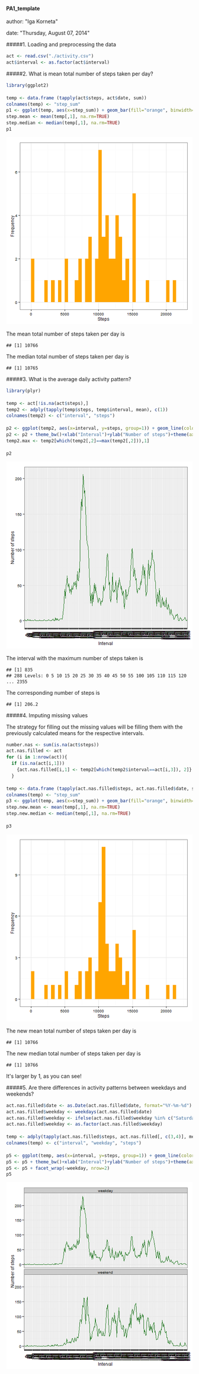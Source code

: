 #### PA1_template
author: "Iga Korneta"

date: "Thursday, August 07, 2014"

#####1. Loading and preprocessing the data


```r
act <- read.csv("./activity.csv")
act$interval <- as.factor(act$interval)
```

#####2. What is mean total number of steps taken per day?


```r
library(ggplot2)

temp <- data.frame (tapply(act$steps, act$date, sum))
colnames(temp) <- "step_sum"
p1 <- ggplot(temp, aes(x=step_sum)) + geom_bar(fill="orange", binwidth=500)+theme_bw()+xlab("Steps")+ylab("Frequency")
step.mean <- mean(temp[,1], na.rm=TRUE)
step.median <- median(temp[,1], na.rm=TRUE)
p1
```

![plot of chunk meanstep](figure/meanstep.png) 

The mean total number of steps taken per day is 

```
## [1] 10766
```


The median total number of steps taken per day is 

```
## [1] 10765
```


#####3. What is the average daily activity pattern?


```r
library(plyr)

temp <- act[!is.na(act$steps),]
temp2 <- adply(tapply(temp$steps, temp$interval, mean), c(1))
colnames(temp2) <- c("interval", "steps")

p2 <- ggplot(temp2, aes(x=interval, y=steps, group=1)) + geom_line(color="dark green")
p2 <- p2 + theme_bw()+xlab("Interval")+ylab("Number of steps")+theme(axis.text.x=element_text(angle=90))
temp2.max <- temp2[which(temp2[,2]==max(temp2[,2])),1]

p2
```

![plot of chunk daily](figure/daily.png) 

The interval with the maximum number of steps taken is 

```
## [1] 835
## 288 Levels: 0 5 10 15 20 25 30 35 40 45 50 55 100 105 110 115 120 ... 2355
```

The corresponding number of steps is

```
## [1] 206.2
```


#####4. Imputing missing values

The strategy for filling out the missing values will be filling them with the previously calculated means for the respective intervals.


```r
number.nas <- sum(is.na(act$steps))
act.nas.filled <- act
for (i in 1:nrow(act)){
  if (is.na(act[i,1])) 
    {act.nas.filled[i,1] <- temp2[which(temp2$interval==act[i,3]), 2]}
  }

temp <- data.frame (tapply(act.nas.filled$steps, act.nas.filled$date, sum))
colnames(temp) <- "step_sum"
p3 <- ggplot(temp, aes(x=step_sum)) + geom_bar(fill="orange", binwidth=500)+theme_bw()+xlab("Steps")+ylab("Frequency")
step.new.mean <- mean(temp[,1], na.rm=TRUE)
step.new.median <- median(temp[,1], na.rm=TRUE)

p3                  
```

![plot of chunk missval](figure/missval.png) 

The new mean total number of steps taken per day is 

```
## [1] 10766
```


The new median total number of steps taken per day is 

```
## [1] 10766
```

It's larger by 1, as you can see!

#####5. Are there differences in activity patterns between weekdays and weekends?

```r
act.nas.filled$date <- as.Date(act.nas.filled$date, format="%Y-%m-%d")
act.nas.filled$weekday <- weekdays(act.nas.filled$date)
act.nas.filled$weekday <- ifelse(act.nas.filled$weekday %in% c("Saturday", "Sunday"), "weekend", "weekday")
act.nas.filled$weekday <- as.factor(act.nas.filled$weekday)

temp <- adply(tapply(act.nas.filled$steps, act.nas.filled[, c(3,4)], mean), c(1,2))
colnames(temp) <- c("interval", "weekday", "steps")

p5 <- ggplot(temp, aes(x=interval, y=steps, group=1)) + geom_line(color="dark green")
p5 <- p5 + theme_bw()+xlab("Interval")+ylab("Number of steps")+theme(axis.text.x=element_text(angle=90))
p5 <- p5 + facet_wrap(~weekday, nrow=2)
p5
```

![plot of chunk weekdays](figure/weekdays.png) 

